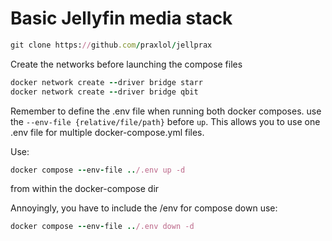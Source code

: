 # Basic Jellyfin media stack

```ruby
git clone https://github.com/praxlol/jellprax
```

Create the networks before launching the compose files
```ruby
docker network create --driver bridge starr
docker network create --driver bridge qbit
```


Remember to define the .env file when running both docker composes. use the `--env-file {relative/file/path}` before `up`. This allows you to use one .env file for multiple docker-compose.yml files.

Use: 
```ruby
docker compose --env-file ../.env up -d
```
from within the docker-compose dir

Annoyingly, you have to include the /env for compose down use:
```ruby
docker compose --env-file ../.env down -d
```


